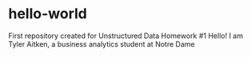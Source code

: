 # hello-world
First repository created for Unstructured Data Homework #1
Hello! I am Tyler Aitken, a business analytics student at Notre Dame
